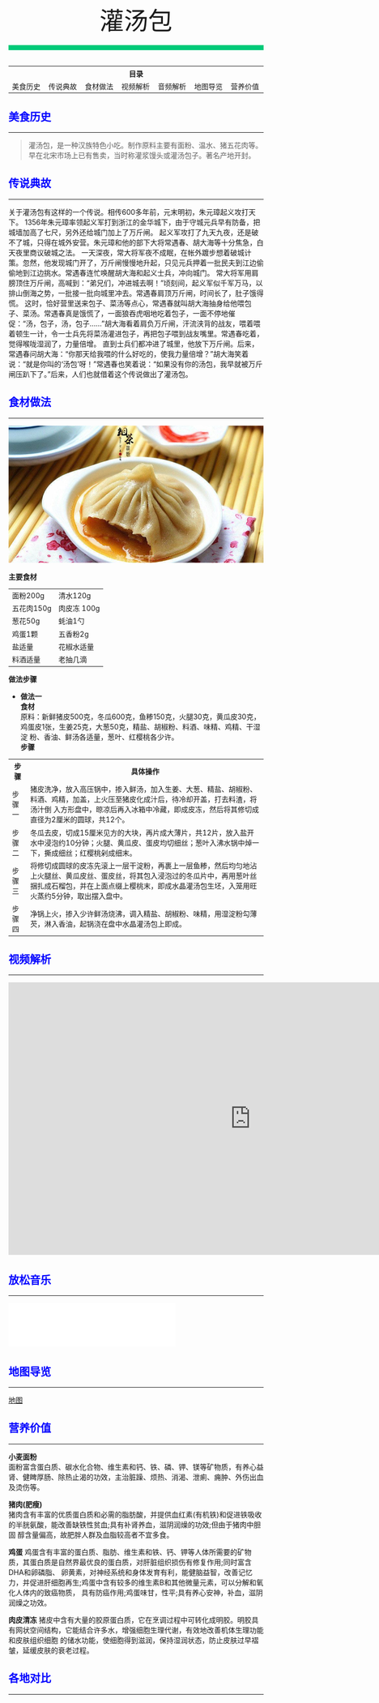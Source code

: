 <div align="center">
    <font face="黑体" size="8">灌汤包</font>
</div><br>
<div style="background-color: #00CA79;height: 10px"></div>
<br>
<table style="border:none;">
    <tr>
        <th colspan="7"style="border:none;width: 850px">
            目录
        </th>
    </tr>
    <tr style="width: 500px; border:none;">
        <td style="border:none">
        美食历史
        </td>
        <td style="border:none">
        传说典故
        </td>
        <td style="border:none">
        食材做法
        </td>
        <td style="border:none">
        视频解析
        </td>
        <td style="border:none">
        音频解析
        </td>
        <td style="border:none">
        地图导览
        </td>
        <td style="border:none">
        营养价值
        </td>
    </tr>
</table>

## <font color="blue">美食历史</font>

---

>灌汤包，是一种汉族特色小吃。制作原料主要有面粉、温水、猪五花肉等。早在北宋市场上已有售卖，当时称灌浆馒头或灌汤包子。著名产地开封。

## <font color="blue">传说典故</font>

---

关于灌汤包有这样的一个传说。相传600多年前，元末明初，朱元璋起义攻打天下。
1356年朱元璋率领起义军打到浙江的金华城下，由于守城元兵早有防备，把城墙加高了七尺，另外还给城门加上了万斤闸。
起义军攻打了九天九夜，还是破不了城，只得在城外安营。朱元璋和他的部下大将常遇春、胡大海等十分焦急，白天夜里商议破城之法。
一天深夜，常大将军夜不成眠，在帐外踱步想着破城计策。忽然，他发现城门开了，万斤闸慢慢地升起，只见元兵押着一批民夫到江边偷偷地到江边挑水。常遇春连忙唤醒胡大海和起义士兵，冲向城门。
常大将军用肩膀顶住万斤闸，高喊到：“弟兄们，冲进城去啊！”顷刻间，起义军似千军万马，以排山倒海之势，一批接一批向城里冲去。常遇春肩顶万斤闸，时间长了，肚子饿得慌。
这时，恰好营里送来包子、菜汤等点心，常遇春就叫胡大海抽身给他喂包子、菜汤。常遇春真是饿慌了，一面狼吞虎咽地吃着包子，一面不停地催促：“汤，包子，汤，包子……”胡大海看着肩负万斤闸，汗流浃背的战友，喂着喂着顿生一计，令一士兵先将菜汤灌进包子，再把包子喂到战友嘴里。常遇春吃着，觉得喉咙湿润了，力量倍增。
直到士兵们都冲进了城里，他放下万斤闸。后来，常遇春问胡大海：“你那天给我喂的什么好吃的，使我力量倍增？”胡大海笑着说：“就是你叫的‘汤包’呀！”常遇春也笑着说：“如果没有你的汤包，我早就被万斤闸压趴下了。”后来，人们也就借着这个传说做出了灌汤包。

## <font color="blue">食材做法</font>

---

![灌汤包](../../img/灌汤包.png)

**主要食材**<br>

<table>
    <tr>
        <td>面粉200g</td>
        <td>清水120g</td>
    </tr>
    <tr>
        <td>五花肉150g</td>
        <td>肉皮冻 100g</td>
    </tr>
    <tr>
        <td>葱花50g</td>
        <td>蚝油1勺</td>
    </tr>
    <tr>
        <td>鸡蛋1颗</td>
        <td>五香粉2g</td>
    </tr>
    <tr>
        <td>盐适量</td>
        <td>花椒水适量</td>
    </tr>
    <tr>
        <td>料酒适量</td>
        <td>老抽几滴</td>
    </tr>
</table>

<!--
| 面粉200g | 清水120g | 五花肉150g                                   |
|--------|--------|-------------------------------------------|
| 葱花50g  | 耗油1勺   | [肉皮冻](/laravel/base/materials/肉皮冻.md)100g |
| 鸡蛋1颗   | 五香粉2g  | 盐适量                                       |
| 料酒适量   | 花椒水适量  | 老抽几滴                                      | -->

**做法步骤**<br>
- **做法一**<br>
  **食材**<br>
  原料：新鲜猪皮500克，冬瓜600克，鱼糁150克，火腿30克，黄瓜皮30克，鸡蛋皮1张，生姜25克，大葱50克，精盐、胡椒粉、料酒、味精、鸡精、干湿淀
  粉、香油、鲜汤各适量，葱叶、红樱桃各少许。<br>
  **步骤**<br>

<table>
    <tr>
        <th>步骤</th>
        <th>具体操作</th>
    </tr>
    <tr>
        <td>步骤一</td>
        <td>猪皮洗净，放入高压锅中，掺入鲜汤，加入生姜、大葱、精盐、胡椒粉、料酒、鸡精，加盖，上火压至猪皮化成汁后，待冷却开盖，打去料渣，将汤汁倒
        入方形盘中，晾凉后再入冰箱中冷藏，即成皮冻，然后将其修切成直径为2厘米的圆球，共12个。</td>
    </tr>
    <tr>
        <td>步骤二</td>
        <td>冬瓜去皮，切成15厘米见方的大块，再片成大薄片，共12片，放入盐开水中浸泡约10分钟；火腿、黄瓜皮、蛋皮均切细丝；葱叶入沸水锅中焯一下，撕成细丝；红樱桃剁成细末。</td>
    </tr>
    <tr>
        <td>步骤三</td>
        <td>将修切成圆球的皮冻先滚上一层干淀粉，再裹上一层鱼糁，然后均匀地沾上火腿丝、黄瓜皮丝、蛋皮丝，将其包入浸泡过的冬瓜片中，再用葱叶丝捆扎成石榴包，并在上面点缀上樱桃末，即成水晶灌汤包生坯，入笼用旺火蒸约5分钟，取出摆入盘中。</td>
    </tr>
    <tr>
        <td>步骤四</td>
        <td>净锅上火，掺入少许鲜汤烧沸，调入精盐、胡椒粉、味精，用湿淀粉勾薄芡，淋入香油，起锅浇在盘中水晶灌汤包上即成。</td>
    </tr>
</table>

## <font color="blue">视频解析</font>

---

<iframe width="956" height="538" src="https://www.youtube.com/embed/lVGp3WlCIg0" title="灌汤包 包法简单 不漏汤 不掉底 Soup Dumplings" frameborder="0" allow="accelerometer; autoplay; clipboard-write; encrypted-media; gyroscope; picture-in-picture; web-share" allowfullscreen></iframe>

## <font color="blue">放松音乐</font>

---

<iframe frameborder="no" border="0" marginwidth="0" marginheight="0" width=330 height=86 src="//music.163.com/outchain/player?type=2&id=1887010461&auto=1&height=66"></iframe>

## <font color="blue">地图导览</font>

---
[地图](https://www.google.com.hk/search?newwindow=1&tbs=lf:1,lf_ui:9&tbm=lcl&q=%E7%81%8C%E6%B1%A4%E5%8C%85%E5%9C%B0%E5%9B%BE&rflfq=1&num=10&rllag=22845856,113675447,46655&ved=2ahUKEwjp2uaowen9AhUNzqQKHYOFDAIQtgN6BAgPEAU)

## <font color="blue">营养价值</font>

---

**小麦面粉**<br>
  面粉富含蛋白质、碳水化合物、维生素和钙、铁、磷、钾、镁等矿物质，有养心益肾、健睥厚肠、除热止渴的功效，主治脏躁、烦热、消渴、泄痢、痈肿、外伤出血及烫伤等。

**猪肉(肥瘦)**<br>
  猪肉含有丰富的优质蛋白质和必需的脂肪酸，并提供血红素(有机铁)和促进铁吸收的半胱氨酸，能改善缺铁性贫血;具有补肾养血，滋阴润燥的功效;但由于猪肉中胆固
  醇含量偏高，故肥胖人群及血脂较高者不宜多食。

**鸡蛋**
  鸡蛋含有丰富的蛋白质、脂肪、维生素和铁、钙、钾等人体所需要的矿物质，其蛋白质是自然界最优良的蛋白质，对肝脏组织损伤有修复作用;同时富含DHA和卵磷脂、
  卵黄素，对神经系统和身体发育有利，能健脑益智，改善记忆力，并促进肝细胞再生;鸡蛋中含有较多的维生素B和其他微量元素，可以分解和氧化人体内的致癌物质，
  具有防癌作用;鸡蛋味甘，性平;具有养心安神，补血，滋阴润燥之功效。

**肉皮清冻**
  猪皮中含有大量的胶原蛋白质，它在烹调过程中可转化成明胶。明胶具有网状空间结构，它能结合许多水，增强细胞生理代谢，有效地改善机体生理功能和皮肤组织细胞
  的储水功能，使细胞得到滋润，保持湿润状态，防止皮肤过早褶皱，延缓皮肤的衰老过程。

## <font color="blue">各地对比</font>

---